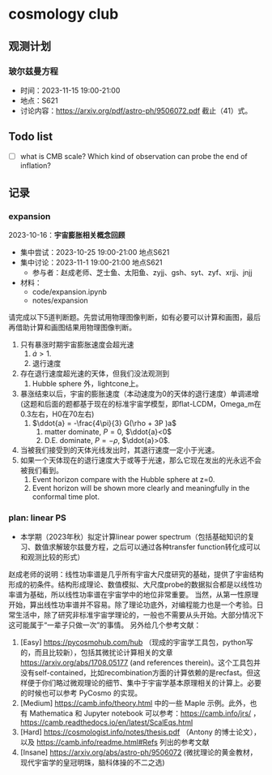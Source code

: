# cosmology club


## 观测计划

### 玻尔兹曼方程

- 时间：2023-11-15 19:00-21:00 
- 地点：S621
- 讨论内容：https://arxiv.org/pdf/astro-ph/9506072.pdf 截止（41）式。




## Todo list 

- [ ] what is CMB scale? Which kind of observation can probe the end of inflation?

## 记录

### expansion

2023-10-16：**宇宙膨胀相关概念回顾**
- 集中尝试：2023-10-25 19:00-21:00 地点S621
- 集中讨论：2023-11-1 19:00-21:00 地点S621
  - 参与者：赵成老师、芝士鱼、太阳鱼、zyjj、gsh、syt、zyf、xrjj、jnjj
- 材料：
  - code/expansion.ipynb
  - notes/expansion

请完成以下5道判断题。先尝试用物理图像判断，如有必要可以计算和画图，最后再借助计算和画图结果用物理图像判断。
1. 只有暴涨时期宇宙膨胀速度会超光速
   1. $\dot{a} >1$. 
   2. 退行速度
2. 存在退行速度超光速的天体，但我们没法观测到
   1. Hubble sphere 外，lightcone上。
3. 暴涨结束以后，宇宙的膨胀速度（本动速度为0的天体的退行速度）单调递增 (这题和后面的题都基于现在的标准宇宙学模型，即flat-LCDM，Omega_m在0.3左右，H0在70左右)
   1. $\ddot{a} = -\frac{4\pi}{3} G(\rho + 3P )a$
      1. matter dominate, $P=0$, $\ddot{a}<0$
      2. D.E. dominate, $P=-\rho$, $\ddot{a}>0$. 
4. 当被我们接受到的天体光线发出时，其退行速度一定小于光速。
5. 如果一个天体现在的退行速度大于或等于光速，那么它现在发出的光永远不会被我们看到。
   1. Event horizon compare with the Hubble sphere at z=0.
   2. Event horizon will be shown more clearly and meaningfully in the conformal time plot.


### plan: linear PS

- 本学期（2023年秋）拟定计算linear power spectrum（包括基础知识的复习、数值求解玻尔兹曼方程，之后可以通过各种transfer function转化成可以和观测比较的形式）

赵成老师的说明：线性功率谱是几乎所有宇宙大尺度研究的基础，提供了宇宙结构形成的初条件。结构形成理论、数值模拟、大尺度probe的数据拟合都是以线性功率谱为基础，所以线性功率谱在宇宙学中的地位非常重要。
当然，从第一性原理开始，算出线性功率谱并不容易。除了理论功底外，对编程能力也是一个考验。日常生活中，除了研究非标准宇宙学理论的，一般也不需要从头开始。大部分情况下这可能属于“一辈子只做一次”的事情。
另外给几个参考文献：
1. [Easy] https://pycosmohub.com/hub （现成的宇宙学工具包，python写的，而且比较新），包括其微扰论计算相关的文章 https://arxiv.org/abs/1708.05177 (and references therein)。这个工具包并没有self-contained，比如recombination方面的计算依赖的是recfast。但这样便于你们略过微观理论的细节、集中于宇宙学基本原理相关的计算上。必要的时候也可以参考 PyCosmo 的实现。
2. [Medium] https://camb.info/theory.html 中的一些 Maple 示例。此外，也有 Mathematica 和 Jupyter notebook 可以参考：https://camb.info/jrs/ ， https://camb.readthedocs.io/en/latest/ScalEqs.html
3. [Hard] https://cosmologist.info/notes/thesis.pdf （Antony 的博士论文），以及 https://camb.info/readme.html#Refs 列出的参考文献
4. [Insane] https://arxiv.org/abs/astro-ph/9506072 (微扰理论的黄金教材，现代宇宙学的皇冠明珠，脑科体操的不二之选)

